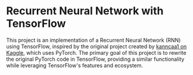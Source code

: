 # Recurrent Neural Network with TensorFlow

This project is an implementation of a Recurrent Neural Network (RNN) using TensorFlow, inspired by the original project created by [kanncaa1 on Kaggle](https://www.kaggle.com/code/kanncaa1/recurrent-neural-network-with-pytorch), which uses PyTorch. The primary goal of this project is to rewrite the original PyTorch code in TensorFlow, providing a similar functionality while leveraging TensorFlow's features and ecosystem.
